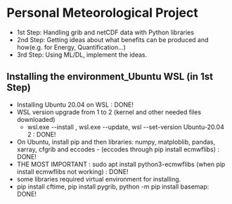 # Personal Meteorological Project
+ 1st Step: Handling grib and netCDF data with Python libraries
+ 2nd Step: Getting ideas about what benefits can be produced and how(e.g. for Energy, Quantification...)
+ 3rd Step: Using ML/DL, implement the ideas.

## Installing the environment_Ubuntu WSL (in 1st Step) 
+ Installing Ubuntu 20.04 on WSL : DONE!
+ WSL version upgrade from 1 to 2 (kernel and other needed files downloaded)
  - wsl.exe --install , wsl.exe --update, wsl --set-version Ubuntu-20.04 2 : DONE!
+ On Ubuntu, install pip and then libraries: numpy, matploblib, pandas, xarray, cfgrib and eccodes - (eccodes through pip install ecmwflibs) : DONE!
+ THE MOST IMPORTANT : sudo apt install python3-ecmwflibs (when pip install ecmwflibs not working) : DONE!
+ some libraries required virtual environment for installing.
+ pip install cftime, pip install pygrib, python -m pip install basemap: DONE!

